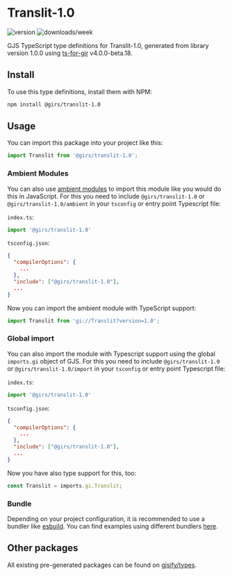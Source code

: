 
# Translit-1.0

![version](https://img.shields.io/npm/v/@girs/translit-1.0)
![downloads/week](https://img.shields.io/npm/dw/@girs/translit-1.0)


GJS TypeScript type definitions for Translit-1.0, generated from library version 1.0.0 using [ts-for-gir](https://github.com/gjsify/ts-for-gir) v4.0.0-beta.18.


## Install

To use this type definitions, install them with NPM:
```bash
npm install @girs/translit-1.0
```

## Usage

You can import this package into your project like this:
```ts
import Translit from '@girs/translit-1.0';
```

### Ambient Modules

You can also use [ambient modules](https://github.com/gjsify/ts-for-gir/tree/main/packages/cli#ambient-modules) to import this module like you would do this in JavaScript.
For this you need to include `@girs/translit-1.0` or `@girs/translit-1.0/ambient` in your `tsconfig` or entry point Typescript file:

`index.ts`:
```ts
import '@girs/translit-1.0'
```

`tsconfig.json`:
```json
{
  "compilerOptions": {
    ...
  },
  "include": ["@girs/translit-1.0"],
  ...
}
```

Now you can import the ambient module with TypeScript support: 

```ts
import Translit from 'gi://Translit?version=1.0';
```

### Global import

You can also import the module with Typescript support using the global `imports.gi` object of GJS.
For this you need to include `@girs/translit-1.0` or `@girs/translit-1.0/import` in your `tsconfig` or entry point Typescript file:

`index.ts`:
```ts
import '@girs/translit-1.0'
```

`tsconfig.json`:
```json
{
  "compilerOptions": {
    ...
  },
  "include": ["@girs/translit-1.0"],
  ...
}
```

Now you have also type support for this, too:

```ts
const Translit = imports.gi.Translit;
```

### Bundle

Depending on your project configuration, it is recommended to use a bundler like [esbuild](https://esbuild.github.io/). You can find examples using different bundlers [here](https://github.com/gjsify/ts-for-gir/tree/main/examples).

## Other packages

All existing pre-generated packages can be found on [gjsify/types](https://github.com/gjsify/types).

